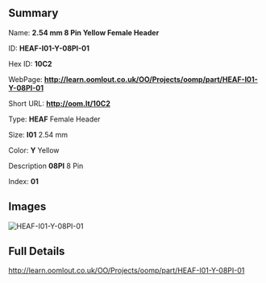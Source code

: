 

## Summary
 
Name: __2.54 mm 8 Pin Yellow Female Header__

ID: __HEAF-I01-Y-08PI-01__

Hex ID: __10C2__

WebPage: __http://learn.oomlout.co.uk/OO/Projects/oomp/part/HEAF-I01-Y-08PI-01__

Short URL: __http://oom.lt/10C2__


Type: __HEAF__ Female Header 

Size: __I01__ 2.54 mm 

Color: __Y__ Yellow 

Description __08PI__ 8 Pin 

Index: __01__


## Images
![HEAF-I01-Y-08PI-01](http://oomlout.com/oomp-gen/parts/HEAF-I01-Y-08PI-01/HEAF-I01-Y-08PI-01_420.jpg)



## Full Details

 http://learn.oomlout.co.uk/OO/Projects/oomp/part/HEAF-I01-Y-08PI-01














